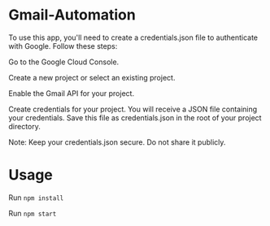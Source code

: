 # Gmail-Automation
To use this app, you'll need to create a credentials.json file to authenticate with Google. Follow these steps:

Go to the Google Cloud Console.

Create a new project or select an existing project.

Enable the Gmail API for your project.

Create credentials for your project. You will receive a JSON file containing your credentials. Save this file as credentials.json in the root of your project directory.

Note: Keep your credentials.json secure. Do not share it publicly.

# Usage   
Run ```npm install```   

Run ```npm start```

